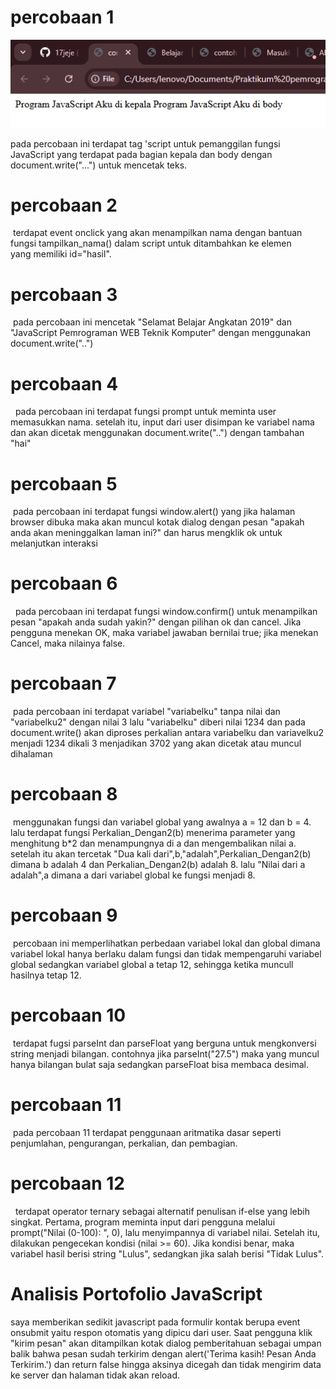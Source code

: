 # percobaan 1
<img src="image/p1.png">

pada percobaan ini terdapat tag 'script untuk pemanggilan fungsi JavaScript yang terdapat pada bagian kepala dan body dengan document.write("...") untuk mencetak teks.

# percobaan 2
<img scr="image/p2.png">
terdapat event onclick yang akan menampilkan nama dengan bantuan fungsi tampilkan_nama() dalam script untuk ditambahkan ke elemen <div> yang memiliki id="hasil".

# percobaan 3
<img scr="image/p3.png">
pada percobaan ini mencetak "Selamat Belajar Angkatan 2019" dan "JavaScript Pemrograman WEB Teknik Komputer" dengan menggunakan document.write("..") 

# percobaan 4
<img scr="image/p4(1).png">
<img scr="image/p4(2).png">
pada percobaan ini terdapat fungsi prompt untuk meminta user memasukkan nama. setelah itu, input dari user disimpan ke variabel nama dan akan dicetak menggunakan document.write("..") dengan tambahan "hai"

# percobaan 5
<img scr="image/p5.png">
pada percobaan ini terdapat fungsi window.alert() yang jika halaman browser dibuka maka akan muncul kotak dialog dengan pesan "apakah anda akan meninggalkan laman ini?" dan harus mengklik ok untuk melanjutkan interaksi

# percobaan 6
<img scr="image/p6(1).png">
<img scr="image/p6(2).png">
pada percobaan ini terdapat fungsi window.confirm() untuk menampilkan pesan "apakah anda sudah yakin?" dengan pilihan ok dan cancel. Jika pengguna menekan OK, maka variabel jawaban bernilai true; jika menekan Cancel, maka nilainya false.

# percobaan 7
<img scr="image/p7.png">
pada percobaan ini terdapat variabel "variabelku" tanpa nilai dan "variabelku2" dengan nilai 3 lalu "variabelku" diberi nilai 1234 dan pada document.write() akan diproses perkalian antara variabelku dan variavelku2 menjadi 1234 dikali 3 menjadikan 3702 yang akan dicetak atau muncul dihalaman

# percobaan 8
<img scr="image/p8.png">
menggunakan fungsi dan variabel global yang awalnya a = 12 dan b = 4. lalu terdapat fungsi Perkalian_Dengan2(b) menerima parameter yang menghitung b*2 dan menampungnya di a dan mengembalikan nilai a. setelah itu akan tercetak "Dua kali dari",b,"adalah",Perkalian_Dengan2(b) dimana b adalah 4 dan Perkalian_Dengan2(b) adalah 8. lalu "Nilai dari a adalah",a dimana a dari variabel global ke fungsi menjadi 8.

# percobaan 9
<img scr="image/p9.png">
percobaan ini memperlihatkan perbedaan variabel lokal dan global dimana variabel lokal hanya berlaku dalam fungsi dan tidak mempengaruhi variabel global sedangkan variabel global a tetap 12, sehingga ketika muncull hasilnya tetap 12.

# percobaan 10
<img scr="image/p10.png">
terdapat fugsi parseInt dan parseFloat yang berguna untuk mengkonversi string menjadi bilangan. contohnya jika parseInt("27.5") maka yang muncul hanya bilangan bulat saja sedangkan parseFloat bisa membaca desimal.

# percobaan 11
<img scr="image/p11.png">
pada percobaan 11 terdapat penggunaan aritmatika dasar seperti penjumlahan, pengurangan, perkalian, dan pembagian.

# percobaan 12
<img scr="image/p12(1).png">
<img scr="image/p12(2).png">
terdapat operator ternary sebagai alternatif penulisan if-else yang lebih singkat. Pertama, program meminta input dari pengguna melalui prompt("Nilai (0-100): ", 0), lalu menyimpannya di variabel nilai. Setelah itu, dilakukan pengecekan kondisi (nilai >= 60). Jika kondisi benar, maka variabel hasil berisi string "Lulus", sedangkan jika salah berisi "Tidak Lulus".

# Analisis Portofolio JavaScript
saya memberikan sedikit javascript pada formulir kontak berupa event onsubmit yaitu respon otomatis yang dipicu dari user. Saat pengguna klik "kirim pesan" akan ditampilkan kotak dialog pemberitahuan sebagai umpan balik bahwa pesan sudah terkirim dengan alert('Terima kasih! Pesan Anda Terkirim.') dan return false hingga aksinya dicegah dan tidak mengirim data ke server dan halaman tidak akan reload.